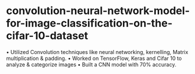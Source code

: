 # convolution-neural-network-model-for-image-classification-on-the-cifar-10-dataset
•
Utilized Convolution techniques like neural networking, kernelling, Matrix multiplication & padding.
•
Worked on TensorFlow, Keras and Cifar 10 to analyze & categorize images
•
Built a CNN model with 70% accuracy.
